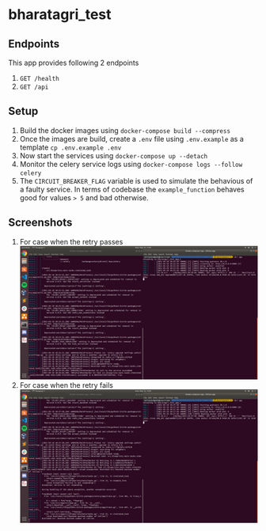 bharatagri_test
===============

## Endpoints
This app provides following 2 endpoints
1. `GET /health`
2. `GET /api`

## Setup
1. Build the docker images using `docker-compose build --compress`
2. Once the images are build, create a `.env` file using `.env.example` as a template `cp .env.example .env`
3. Now start the services using `docker-compose up --detach`
4. Monitor the celery service logs using `docker-compose logs --follow celery`
5. The `CIRCUIT_BREAKER_FLAG` variable is used to simulate the behavious of a faulty service.
   In terms of codebase the `example_function` behaves good for values `> 5` and bad otherwise.

## Screenshots
1. For case when the retry passes ![Success](./assets/success.png)
2. For case when the retry fails ![Failure](./assets/failure.png)
